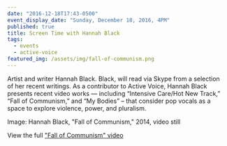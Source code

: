 ```yaml
---
date: "2016-12-18T17:43-0500"
event_display_date: "Sunday, December 18, 2016, 4PM"
published: true
title: Screen Time with Hannah Black
tags:
  - events
  - active-voice
featured_img: /assets/img/fall-of-communism.png
---
```


Artist and writer Hannah Black. Black, will read via Skype from a selection of her recent writings. As a contributor to Active Voice, Hannah Black presents recent video works — including “Intensive Care/Hot New Track,” “Fall of Communism,” and “My Bodies” – that consider pop vocals as a space to explore violence, power, and pluralism.

Image: Hannah Black, "Fall of Communism," 2014, video still

View the full ["Fall of Communism" video](https://vimeo.com/110016117)
